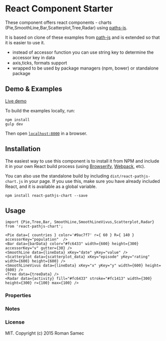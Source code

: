 React Component Starter
=======================

These component offers react components - charts (Pie,SmoothLine,Bar,Scatterplot,Tree,Radar) using [paths-js](https://github.com/andreaferretti/paths-js).

It is based on clone of these examples from [path-js](https://github.com/andreaferretti/paths-js-react-demo) and is extended so that it is easier to use it.

+   instead of accessor function you can use string key to determine the accessor key in data
+   axis,ticks, formats support
+   wrapped to be used by package managers (npm, bower) or standalone package


## Demo & Examples

[Live demo](http://rsamec.github.io/react-pathjs-chart/)

To build the examples locally, run:

```
npm install
gulp dev
```

Then open [`localhost:8000`](http://localhost:8000) in a browser.


## Installation

The easiest way to use this component is to install it from NPM and include it in your own React build process (using [Browserify](http://browserify.org), [Webpack](http://webpack.github.io/), etc).

You can also use the standalone build by including `dist/react-pathjs-chart.js` in your page. If you use this, make sure you have already included React, and it is available as a global variable.

```
npm install react-pathjs-chart --save
```


## Usage



```
import {Pie,Tree,Bar, SmoothLine,SmoothLineVivus,Scatterplot,Radar} from 'react-pathjs-chart';

<Pie data={ countries } color='#9ac7f7' r={ 60 } R={ 140 } accessorKey="population"  />
<Bar data={barData} color="#fc6433" width={600} height={300} accessorKey="v" gutter={30} />
<SmoothLine data={lineData} xKey="date" yKey="value" />
<Scatterplot data={scatterplot_data} xKey="episode" yKey="rating" width={600} height={600} />
<SmoothLineVivus data={lineData} xKey="x" yKey="y" width={600} height={600} />
<Tree data={treeData} />
<Radar data={activity} fill="#fc6433" stroke="#fc1413" width={300} height={300} r={100} max={100} />

```

### Properties



### Notes



### License

MIT. Copyright (c) 2015 Roman Samec


